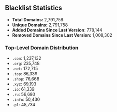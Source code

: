 ## Blacklist Statistics

- **Total Domains:** 2,791,758
- **Unique Domains:** 2,791,758
- **Added Domains Since Last Version:** 778,144
- **Removed Domains Since Last Version:** 1,008,302

### Top-Level Domain Distribution

-  `.com`: 1,237,132
-  `.org`: 235,748
-  `.net`: 172,715
-  `.top`: 86,339
-  `.shop`: 76,668
-  `.xyz`: 69,193
-  `.io`: 61,339
-  `.ru`: 56,680
-  `.info`: 50,430
-  `.pl`: 48,734
